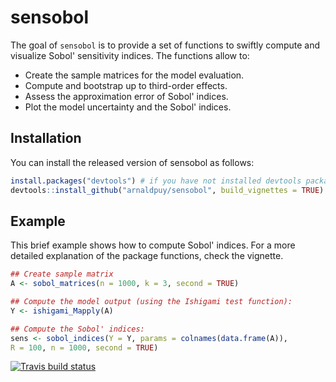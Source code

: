 # sensobol

The goal of `sensobol` is to provide a set of functions to swiftly compute and visualize Sobol' sensitivity indices. The functions allow to: 
- Create the sample matrices for the model evaluation.
- Compute and bootstrap up to third-order effects.
- Assess the approximation error of Sobol' indices.
- Plot the model uncertainty and the Sobol' indices.

## Installation

You can install the released version of sensobol as follows:

``` r
install.packages("devtools") # if you have not installed devtools package already
devtools::install_github("arnaldpuy/sensobol", build_vignettes = TRUE)
```

## Example

This brief example shows how to compute Sobol' indices. For a more detailed explanation of the package functions, check the vignette.

``` r
## Create sample matrix
A <- sobol_matrices(n = 1000, k = 3, second = TRUE)

## Compute the model output (using the Ishigami test function):
Y <- ishigami_Mapply(A)

## Compute the Sobol' indices:
sens <- sobol_indices(Y = Y, params = colnames(data.frame(A)),
R = 100, n = 1000, second = TRUE)
```
[![Travis build status](https://travis-ci.org/arnaldpuy/sensobol.svg?branch=master)](https://travis-ci.org/arnaldpuy/sensobol)
